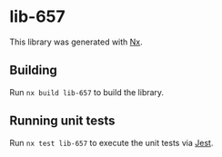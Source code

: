 # lib-657

This library was generated with [Nx](https://nx.dev).

## Building

Run `nx build lib-657` to build the library.

## Running unit tests

Run `nx test lib-657` to execute the unit tests via [Jest](https://jestjs.io).
